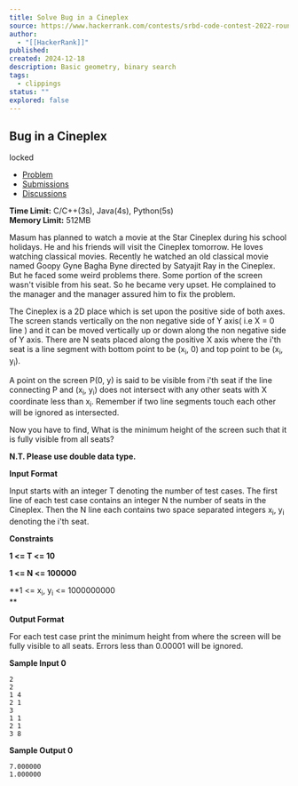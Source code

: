 ```yaml
---
title: Solve Bug in a Cineplex
source: https://www.hackerrank.com/contests/srbd-code-contest-2022-round-1/challenges/bug-in-a-cineplex
author:
  - "[[HackerRank]]"
published:
created: 2024-12-18
description: Basic geometry, binary search
tags:
  - clippings
status: ""
explored: false
---
```

## Bug in a Cineplex

locked

- [Problem](https://www.hackerrank.com/contests/srbd-code-contest-2022-round-1/challenges/bug-in-a-cineplex)
- [Submissions](https://www.hackerrank.com/contests/srbd-code-contest-2022-round-1/challenges/bug-in-a-cineplex/submissions)
- [Discussions](https://www.hackerrank.com/contests/srbd-code-contest-2022-round-1/challenges/bug-in-a-cineplex/forum)

**Time Limit:** C/C++(3s), Java(4s), Python(5s)  
**Memory Limit:** 512MB

Masum has planned to watch a movie at the Star Cineplex during his school holidays. He and his friends will visit the Cineplex tomorrow. He loves watching classical movies. Recently he watched an old classical movie named Goopy Gyne Bagha Byne directed by Satyajit Ray in the Cineplex. But he faced some weird problems there. Some portion of the screen wasn't visible from his seat. So he became very upset. He complained to the manager and the manager assured him to fix the problem.

The Cineplex is a 2D place which is set upon the positive side of both axes. The screen stands vertically on the non negative side of Y axis( i.e X = 0 line ) and it can be moved vertically up or down along the non negative side of Y axis. There are N seats placed along the positive X axis where the i'th seat is a line segment with bottom point to be (x<sub>i</sub>, 0) and top point to be (x<sub>i</sub>, y<sub>i</sub>).

A point on the screen P(0, y) is said to be visible from i'th seat if the line connecting P and (x<sub>i</sub>, y<sub>i</sub>) does not intersect with any other seats with X coordinate less than x<sub>i</sub>. Remember if two line segments touch each other will be ignored as intersected.

Now you have to find, What is the minimum height of the screen such that it is fully visible from all seats?

**N.T. Please use double data type.**

**Input Format**

Input starts with an integer T denoting the number of test cases. The first line of each test case contains an integer N the number of seats in the Cineplex. Then the N line each contains two space separated integers x<sub>i</sub>, y<sub>i</sub> denoting the i'th seat.

**Constraints**

**1 <= T <= 10**  

**1 <= N <= 100000**  

**1 <= x<sub>i</sub>, y<sub>i</sub> <= 1000000000  
**

**Output Format**

For each test case print the minimum height from where the screen will be fully visible to all seats. Errors less than 0.00001 will be ignored.

**Sample Input 0**

```
2
2
1 4
2 1
3
1 1
2 1
3 8
```

**Sample Output 0**

```
7.000000
1.000000
```